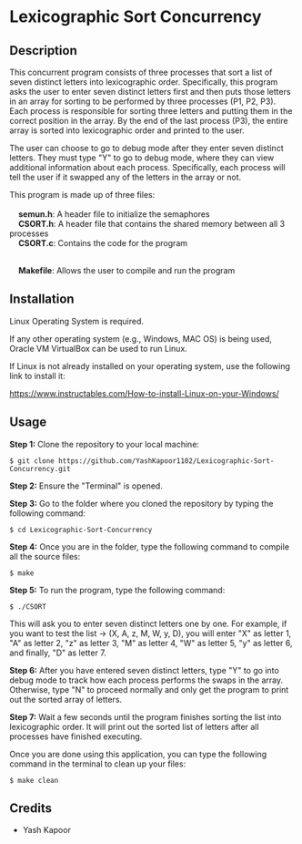 # Lexicographic Sort Concurrency

## Description
This concurrent program consists of three processes that sort a list of seven distinct letters into lexicographic order. Specifically, this program asks the user to enter seven distinct letters first and then puts those letters in an array for sorting to be performed by three processes (P1, P2, P3). Each process is responsible for sorting three letters and putting them in the correct position in the array. By the end of the last process (P3), the entire array is sorted into lexicographic order and printed to the user. 

The user can choose to go to debug mode after they enter seven distinct letters. They must type "Y" to go to debug mode, where they can view additional information about each process. Specifically, each process will tell the user if it swapped any of the letters in the array or not. 

This program is made up of three files:<br><br>
&nbsp;&nbsp;&nbsp;&nbsp;**semun.h**:		A header file to initialize the semaphores<br>
&nbsp;&nbsp;&nbsp;&nbsp;**CSORT.h**:		A header file that contains the shared memory between all 3 processes<br>
&nbsp;&nbsp;&nbsp;&nbsp;**CSORT.c**:	 	Contains the code for the program<br><br>

&nbsp;&nbsp;&nbsp;&nbsp;**Makefile**:	Allows the user to compile and run the program


## Installation

Linux Operating System is required. 


If any other operating system (e.g., Windows, MAC OS) is being used, Oracle VM VirtualBox can be used to run Linux.


If Linux is not already installed on your operating system, use the following link to install it:

https://www.instructables.com/How-to-install-Linux-on-your-Windows/


## Usage

**Step 1:** Clone the repository to your local machine:
```
$ git clone https://github.com/YashKapoor1102/Lexicographic-Sort-Concurrency.git
```

**Step 2:** Ensure the "Terminal" is opened.

**Step 3:** Go to the folder where you cloned the repository by typing the following command:
```
$ cd Lexicographic-Sort-Concurrency
```

**Step 4:** Once you are in the folder, type the following command to compile all the source files:

	$ make

**Step 5:** To run the program, type the following command:

	$ ./CSORT

This will ask you to enter seven distinct letters one by one. For example, if you want to 
test the list -> (X, A, z, M, W, y, D), you will enter "X" as letter 1, "A" as letter 2, 
"z" as letter 3, "M" as letter 4, "W" as letter 5, "y" as letter 6, and finally, "D" as 
letter 7. 

**Step 6:** After you have entered seven distinct letters, type "Y" to go into debug mode to track how each process performs the swaps in the array. Otherwise, type "N" to proceed normally and 
	only get the program to print out the sorted array of letters.

**Step 7:** Wait a few seconds until the program finishes sorting the list into lexicographic order.
	It will print out the sorted list of letters after all processes have finished executing. 


Once you are done using this application, you can type the following command in the terminal to clean up your files:
```
$ make clean
```


## Credits
- Yash Kapoor

	

